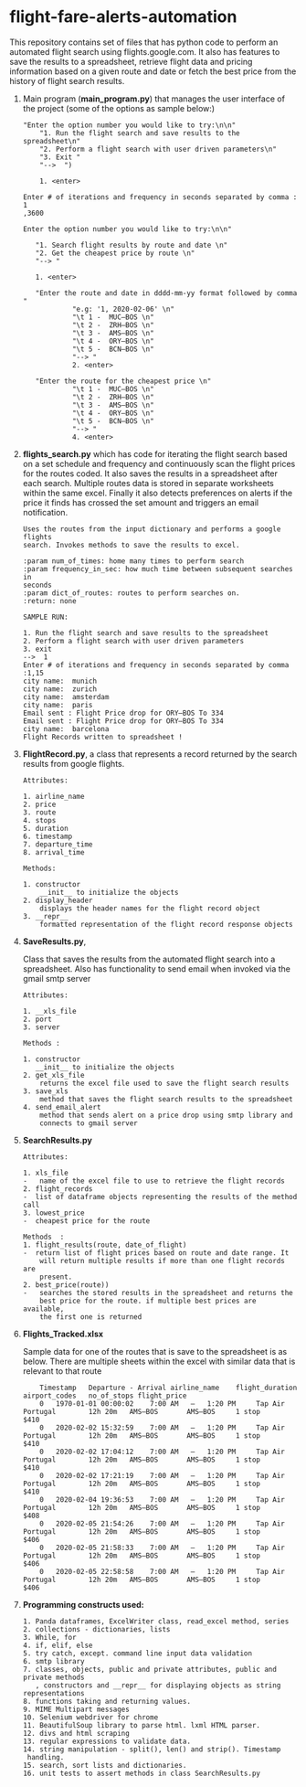 # flight-fare-alerts-automation

This repository contains set of files that has python code to perform an
 automated flight search using flights.google.com. It also has features to
    save the results to a spreadsheet, retrieve flight data and
   pricing information based on a given route and date or fetch the best
    price from the history of flight search results.
 
1.  Main program (<b>main_program.py</b>) that manages the user interface of the
 project (some of the options as sample below:)
 
        "Enter the option number you would like to try:\n\n"
            "1. Run the flight search and save results to the spreadsheet\n"
            "2. Perform a flight search with user driven parameters\n"
            "3. Exit "
            "-->  ")
            
            1. <enter>
                    
        Enter # of iterations and frequency in seconds separated by comma : 1
        ,3600
        
        Enter the option number you would like to try:\n\n"
                    
           "1. Search flight results by route and date \n"
           "2. Get the cheapest price by route \n"
           "--> "
           
           1. <enter>        
            
           "Enter the route and date in dddd-mm-yy format followed by comma "
                    "e.g: '1, 2020-02-06' \n"
                    "\t 1 -  MUC–BOS \n"
                    "\t 2 -  ZRH–BOS \n"
                    "\t 3 -  AMS–BOS \n"
                    "\t 4 -  ORY–BOS \n"
                    "\t 5 -  BCN–BOS \n"
                    "--> "    
                    2. <enter>
           
           "Enter the route for the cheapest price \n"
                    "\t 1 -  MUC–BOS \n"
                    "\t 2 -  ZRH–BOS \n"
                    "\t 3 -  AMS–BOS \n"
                    "\t 4 -  ORY–BOS \n"
                    "\t 5 -  BCN–BOS \n"
                    "--> "
                    4. <enter>
2.  <b>flights_search.py</b> which has code for iterating the
 flight search based on a set schedule and frequency and continuously scan
  the flight prices for the routes coded. 
  It also saves the results in a spreadsheet after each search. Multiple
   routes data is stored in separate worksheets within the same excel.
   Finally it also detects preferences on alerts if the price it finds has
    crossed the set amount and triggers an email notification.
    
        Uses the routes from the input dictionary and performs a google flights
        search. Invokes methods to save the results to excel.
        
        :param num_of_times: home many times to perform search
        :param frequency_in_sec: how much time between subsequent searches in
        seconds
        :param dict_of_routes: routes to perform searches on.
        :return: none
        
        SAMPLE RUN:
        
        1. Run the flight search and save results to the spreadsheet
        2. Perform a flight search with user driven parameters
        3. exit
        -->  1
        Enter # of iterations and frequency in seconds separated by comma :1,15
        city name:  munich
        city name:  zurich
        city name:  amsterdam
        city name:  paris
        Email sent : Flight Price drop for ORY–BOS To 334
        Email sent : Flight Price drop for ORY–BOS To 334
        city name:  barcelona
        Flight Records written to spreadsheet !

3.  <b>FlightRecord.py</b>, a class that represents a record returned by the search
 results from google flights.
 
        Attributes:
        
        1. airline_name
        2. price
        3. route
        4. stops
        5. duration
        6. timestamp
        7. departure_time
        8. arrival_time

        Methods:
        
        1. constructor
            __init__ to initialize the objects
        2. display_header
            displays the header names for the flight record object
        3. __repr__
            formatted representation of the flight record response objects
            
4.  <b>SaveResults.py</b>,

    Class that saves the results from the automated flight search into a
    spreadsheet. Also has functionality to send email when invoked via the
    gmail smtp server

        Attributes:
        
        1. __xls_file
        2. port
        3. server

        Methods :
        
        1. constructor
           __init__ to initialize the objects
        2. get_xls_file
            returns the excel file used to save the flight search results
        3. save_xls
            method that saves the flight search results to the spreadsheet
        4. send_email_alert
            method that sends alert on a price drop using smtp library and
            connects to gmail server

5.  <b>SearchResults.py</b>

        Attributes:
        
        1. xls_file
        -   name of the excel file to use to retrieve the flight records
        2. flight_records
        -  list of dataframe objects representing the results of the method call
        3. lowest_price
        -  cheapest price for the route

        Methods  :
        1. flight_results(route, date_of_flight)
        -  return list of flight prices based on route and date range. It
            will return multiple results if more than one flight records are
            present.
        2. best_price(route))
        -   searches the stored results in the spreadsheet and returns the
            best price for the route. if multiple best prices are available,
            the first one is returned
            
6.  <b>Flights_Tracked.xlsx</b>

       Sample data for one of the routes that is save to the spreadsheet is
        as below. There are multiple sheets within the excel with similar
         data that is relevant to that route

        	Timestamp	Departure - Arrival	airline_name	flight_duration	airport_codes	no_of_stops	flight_price
            0	1970-01-01 00:00:02	   7:00 AM   –   1:20 PM   	 Tap Air Portugal    	 12h 20m   AMS–BOS   	 AMS–BOS 	 1 stop 	       $410    
            0	2020-02-02 15:32:59	   7:00 AM   –   1:20 PM   	 Tap Air Portugal    	 12h 20m   AMS–BOS   	 AMS–BOS 	 1 stop 	       $410    
            0	2020-02-02 17:04:12	   7:00 AM   –   1:20 PM   	 Tap Air Portugal    	 12h 20m   AMS–BOS   	 AMS–BOS 	 1 stop 	       $410    
            0	2020-02-02 17:21:19	   7:00 AM   –   1:20 PM   	 Tap Air Portugal    	 12h 20m   AMS–BOS   	 AMS–BOS 	 1 stop 	       $410    
            0	2020-02-04 19:36:53	   7:00 AM   –   1:20 PM   	 Tap Air Portugal    	 12h 20m   AMS–BOS   	 AMS–BOS 	 1 stop 	       $408    
            0	2020-02-05 21:54:26	   7:00 AM   –   1:20 PM   	 Tap Air Portugal    	 12h 20m   AMS–BOS   	 AMS–BOS 	 1 stop 	       $406    
            0	2020-02-05 21:58:33	   7:00 AM   –   1:20 PM   	 Tap Air Portugal    	 12h 20m   AMS–BOS   	 AMS–BOS 	 1 stop 	       $406    
            0	2020-02-05 22:58:58	   7:00 AM   –   1:20 PM   	 Tap Air Portugal    	 12h 20m   AMS–BOS   	 AMS–BOS 	 1 stop 	       $406    

7.  <b>Programming constructs used:</b>

        1. Panda dataframes, ExcelWriter class, read_excel method, series
        2. collections - dictionaries, lists
        3. While, for 
        4. if, elif, else
        5. try catch, except. command line input data validation
        6. smtp library
        7. classes, objects, public and private attributes, public and private methods
           , constructors and __repr__ for displaying objects as string representations 
        8. functions taking and returning values.
        9. MIME Multipart messages
        10. Selenium webdriver for chrome
        11. BeautifulSoup library to parse html. lxml HTML parser.
        12. divs and html scraping
        13. regular expressions to validate data. 
        14. string manipulation - split(), len() and strip(). Timestamp
         handling.
        15. search, sort lists and dictionaries.
        16. unit tests to assert methods in class SearchResults.py
        
